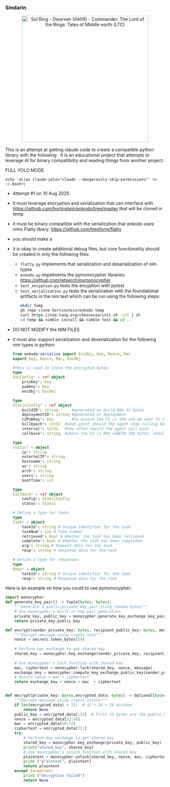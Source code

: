 ### Sindarin

<div align="center">
  <img src="https://tcgplayer-cdn.tcgplayer.com/product/488291_in_1000x1000.jpg" width="400" alt="Sol Ring - Dwarven (0409) - Commander: The Lord of the Rings: Tales of Middle-earth (LTC)">
</div>

This is an attempt at getting claude code to create a compatible python library with the following .  It is an educational project that attempts to leverage AI for binary compatibility and reading things from another project: 

FULL YOLO MODE
```
echo 'alias claude-yolo="claude --dangerously-skip-permissions"' >> ~/.bashrc
```

- Attempt #1 on 10 Aug 2025

- it must leverage encryption and serialization that can interface with https://github.com/hortinstein/enkodo/tree/master that will be cloned in temp
- it must be binary compatible with the serialization that enkodo uses: nims Flatty libary: https://github.com/treeform/flatty
- you should make a 
- it is okay to create additional debug files, but core functionality should be created in only the following files:
  - ```flatty.py``` implements that serialization and deserialization of nim types
  - ```enkodo.py``` impelments the pymonocypher libraries https://github.com/jetperch/pymonocypher 
  - ```test_encyption.py``` tests the encyption with pytest
  - ```test_serialization.py``` tests the serialization with the foundational artifacts in the nim test which can be run using the following steps: 
    ``` sh
    mkdir temp
    gh repo clone hortinstein/enkodo temp
    curl https://nim-lang.org/choosenim/init.sh -sSf | sh
    cd temp && nimble install && nimble test && cd ..
    ```
- DO NOT MODIFY the NIM FILES
- it must also support serialization and deserialization for the following nim types in python:

    ``` nim
    from enkodo/serialize import EncObj, Key, Nonce, Mac
    export Key, Nonce, Mac, EncObj

    #this is used to store the encrypted bytes
    type
    EncConfig* = ref object
        privKey*: Key
        pubKey*: Key
        encObj*: EncObj

    type
    StaticConfig* = ref object
        buildID*: string      #generated on build MAX 12 bytes
        deploymentID*: string #generated on deployment
        c2PubKey*: Key        #to ensure the C2 is the one we want to talk to 
        killEpoch*: int32  #what point should the agent stop calling back and delete
        interval*: int32   #how often should the agent call back
        callback*: string  #where the C2 is MAX LENGTH 256 bytes, should be padded to this everytime to keep size consistent

    type 
    Status* = object
        ip*: string
        externalIP*: string
        hostname*: string
        os*: string
        arch*: string
        users*: string
        bootTime*: int

    type
    Callback* = ref object
        config*: StaticConfig
        status*: Status

    # Define a type for tasks
    type 
    Task* = object
        taskId*: string # Unique identifier for the task
        taskNum*: int # Task number
        retrieved*: bool # Whether the task has been retrieved
        complete*: bool # Whether the task has been completed
        arg*: string # Request data for the task
        resp*: string # Response data for the task

    # Define a type for responses
    type
    Resp* = object
        taskId*: string # Unique identifier for the task
        resp*: string # Response data for the task
    ``` 


Here is an example on how you could to use pymonocypher:

``` python
import monocypher
def generate_key_pair() -> Tuple[bytes, bytes]:
    """Generate a public/private key pair using random bytes"""
    # Use monocypher's built-in key pair generation
    private_key, public_key = monocypher.generate_key_exchange_key_pair()
    return private_key,public_key

def encrypt(sender_private_key: bytes, recipient_public_key: bytes, message: bytes, ) -> bytes:
    """Encrypt message using crypto_lock"""
    nonce = secrets.token_bytes(24)
    
    # Perform key exchange to get shared key
    shared_key = monocypher.key_exchange(sender_private_key, recipient_public_key)
    
    # Use monocypher's lock function with shared key
    mac, ciphertext = monocypher.lock(shared_key, nonce, message)
    exchange_key = monocypher.compute_key_exchange_public_key(sender_private_key)
    # Return nonce + mac + ciphertext
    return exchange_key + nonce + mac  + ciphertext


def decrypt(private_key: bytes,encrypted_data: bytes) -> Optional[bytes]:
    """Decrypt message using crypto_unlock"""
    if len(encrypted_data) < 72:  # 32 + 24 + 16 minimum
        return None
    public_key = encrypted_data[:32]  # First 32 bytes are the public key
    nonce = encrypted_data[32:56]
    mac = encrypted_data[56:72]
    ciphertext = encrypted_data[72:]
    try:
        # Perform key exchange to get shared key
        shared_key = monocypher.key_exchange(private_key, public_key)
        print("shared_key", shared_key)
        # Use monocypher's unlock function with shared key
        plaintext = monocypher.unlock(shared_key, nonce, mac, ciphertext)
        print ("plaintext", plaintext)
        return plaintext
    except Exception:
        print ("decryption failed")
        return None
```

